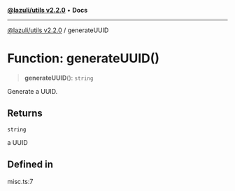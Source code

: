 [**@lazuli/utils v2.2.0**](../README.md) • **Docs**

***

[@lazuli/utils v2.2.0](../globals.md) / generateUUID

# Function: generateUUID()

> **generateUUID**(): `string`

Generate a UUID.

## Returns

`string`

a UUID

## Defined in

misc.ts:7

